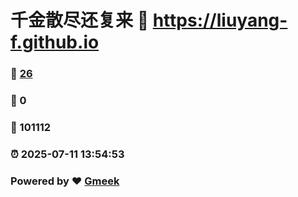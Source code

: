 # 千金散尽还复来 :link: https://liuyang-f.github.io 
### :page_facing_up: [26](https://liuyang-f.github.io/tag.html) 
### :speech_balloon: 0 
### :hibiscus: 101112 
### :alarm_clock: 2025-07-11 13:54:53 
### Powered by :heart: [Gmeek](https://github.com/Meekdai/Gmeek)
